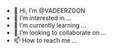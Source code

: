 
- 👋 Hi, I’m @VADEERZOON
- 👀 I’m interested in ...
- 🌱 I’m currently learning ...
- 💞️ I’m looking to collaborate on ...
- 📫 How to reach me ...

<!---
VADEERZOON/VADEERZOON is a ✨ special ✨ repository because its `README.md` (this file) appears on your GitHub profile.
You can click the Preview link to take a look at your changes.
--->
